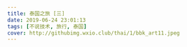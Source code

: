 ```yaml
---
title: 泰国之旅 [三]
date: 2019-06-24 23:01:13
tags: [不说技术, 旅行, 泰国]
cover: http://githubimg.wxio.club/thai/1/bbk_art11.jpeg
---
```

